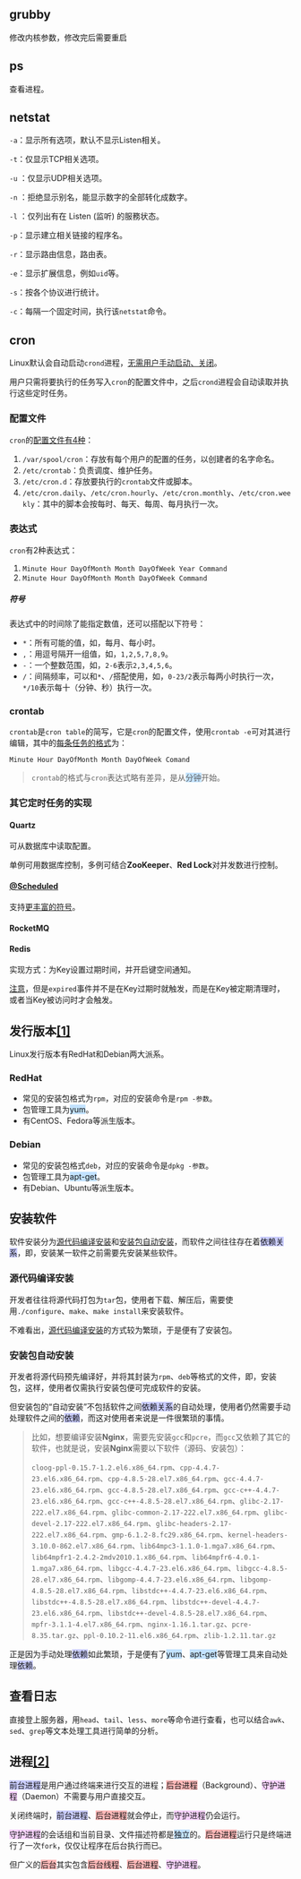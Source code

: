 ## grubby

修改内核参数，修改完后需要重启



## ps

查看进程。



## netstat

`-a`：显示所有选项，默认不显示Listen相关。

`-t`：仅显示TCP相关选项。

`-u` ：仅显示UDP相关选项。

`-n` ：拒绝显示别名，能显示数字的全部转化成数字。

`-l` ：仅列出有在 Listen (监听) 的服務状态。

`-p`：显示建立相关链接的程序名。

`-r`：显示路由信息，路由表。

`-e`：显示扩展信息，例如`uid`等。

`-s`：按各个协议进行统计。

`-c`：每隔一个固定时间，执行该`netstat`命令。



## cron

Linux默认会自动启动`crond`进程，[无需用户手动启动、关闭](http://blog.chinaunix.net/uid-25785357-id-3434344.html)。

用户只需将要执行的任务写入`cron`的配置文件中，之后`crond`进程会自动读取并执行这些定时任务。

### 配置文件

`cron`的[配置文件有4种](https://www.runoob.com/w3cnote/linux-crontab-tasks.html)：

1. `/var/spool/cron`：存放有每个用户的配置的任务，以创建者的名字命名。
2. `/etc/crontab`：负责调度、维护任务。
3. `/etc/cron.d`：存放要执行的`crontab`文件或脚本。
4. `/etc/cron.daily`、`/etc/cron.hourly`、`/etc/cron.monthly`、`/etc/cron.weekly`：其中的脚本会按每时、每天、每周、每月执行一次。

### 表达式

`cron`有2种表达式：

1. `Minute Hour DayOfMonth Month DayOfWeek Year Command`
2. `Minute Hour DayOfMonth Month DayOfWeek Command`

##### 符号

表达式中的时间除了能指定数值，还可以搭配以下符号：

- `*`：所有可能的值，如，每月、每小时。
- `,`：用逗号隔开一组值，如，`1,2,5,7,8,9`。
- `-`：一个整数范围，如，`2-6`表示`2,3,4,5,6`。
- `/`：间隔频率，可以和`*`、`/`搭配使用，如，`0-23/2`表示每两小时执行一次，`*/10`表示每十（分钟、秒）执行一次。

### crontab

`crontab`是`cron table`的简写，它是`cron`的配置文件，使用`crontab -e`可对其进行编辑，其中的[每条任务的格式](https://segmentfault.com/a/1190000021815907)为：

```shell
Minute Hour DayOfMonth Month DayOfWeek Comand
```

> `crontab`的格式与`cron`表达式略有差异，是从<span style=background:#c2e2ff>分钟</span>开始。

### 其它定时任务的实现

#### Quartz

可从数据库中读取配置。

单例可用数据库控制，多例可结合**ZooKeeper**、**Red Lock**对并发数进行控制。

#### [@Scheduled](https://docs.spring.io/spring-framework/docs/current/javadoc-api/org/springframework/scheduling/annotation/Scheduled.html)

支持[更丰富的符号](https://www.jianshu.com/p/1defb0f22ed1)。

#### RocketMQ

#### Redis

实现方式：为Key设置过期时间，并开启键空间通知。

[注意](https://juejin.cn/post/6844903924093157389#heading-3)，但是`expired`事件并不是在Key过期时就触发，而是在Key被定期清理时，或者当Key被访问时才会触发。



## 发行版本[[1]](https://blog.51cto.com/u_494981/1383655)

Linux发行版本有RedHat和Debian两大派系。

### RedHat

- 常见的安装包格式为`rpm`，对应的安装命令是`rpm -参数`。
- 包管理工具为<span style=background:#c2e2ff>yum</span>。
- 有CentOS、Fedora等派生版本。

### Debian

- 常见的安装包格式`deb`，对应的安装命令是`dpkg -参数`。
- 包管理工具为<span style=background:#c2e2ff>apt-get</span>。
- 有Debian、Ubuntu等派生版本。



## 安装软件

软件安装分为<u>源代码编译安装</u>和<u>安装包自动安装</u>，而软件之间往往存在着<span style=background:#c9ccff>依赖关系</span>，即，安装某一软件之前需要先安装某些软件。

### 源代码编译安装

开发者往往将源代码打包为`tar`包，使用者下载、解压后，需要使用`./configure`、`make`、`make install`来安装软件。

不难看出，<u>源代码编译安装</u>的方式较为繁琐，于是便有了安装包。

### 安装包自动安装

开发者将源代码预先编译好，并将其封装为`rpm`、`deb`等格式的文件，即，安装包，这样，使用者仅需执行安装包便可完成软件的安装。

但安装包的“自动安装”不包括软件之间<span style=background:#c9ccff>依赖关系</span>的自动处理，使用者仍然需要手动处理软件之间的<span style=background:#c9ccff>依赖</span>，而这对使用者来说是一件很繁琐的事情。

> 比如，想要编译安装**Nginx**，需要先安装`gcc`和`pcre`，而`gcc`又依赖了其它的软件，也就是说，安装**Nginx**需要以下软件（源码、安装包）：
>
> `cloog-ppl-0.15.7-1.2.el6.x86_64.rpm`、`cpp-4.4.7-23.el6.x86_64.rpm`、`cpp-4.8.5-28.el7.x86_64.rpm`、`gcc-4.4.7-23.el6.x86_64.rpm`、`gcc-4.8.5-28.el7.x86_64.rpm`、`gcc-c++-4.4.7-23.el6.x86_64.rpm`、`gcc-c++-4.8.5-28.el7.x86_64.rpm`、`glibc-2.17-222.el7.x86_64.rpm`、`glibc-common-2.17-222.el7.x86_64.rpm`、`glibc-devel-2.17-222.el7.x86_64.rpm`、`glibc-headers-2.17-222.el7.x86_64.rpm`、`gmp-6.1.2-8.fc29.x86_64.rpm`、`kernel-headers-3.10.0-862.el7.x86_64.rpm`、`lib64mpc3-1.1.0-1.mga7.x86_64.rpm`、`lib64mpfr1-2.4.2-2mdv2010.1.x86_64.rpm`、`lib64mpfr6-4.0.1-1.mga7.x86_64.rpm`、`libgcc-4.4.7-23.el6.x86_64.rpm`、`libgcc-4.8.5-28.el7.x86_64.rpm`、`libgomp-4.4.7-23.el6.x86_64.rpm`、`libgomp-4.8.5-28.el7.x86_64.rpm`、`libstdc++-4.4.7-23.el6.x86_64.rpm`、`libstdc++-4.8.5-28.el7.x86_64.rpm`、`libstdc++-devel-4.4.7-23.el6.x86_64.rpm`、`libstdc++-devel-4.8.5-28.el7.x86_64.rpm`、`mpfr-3.1.1-4.el7.x86_64.rpm`、`nginx-1.16.1.tar.gz`、`pcre-8.35.tar.gz`、`ppl-0.10.2-11.el6.x86_64.rpm`、`zlib-1.2.11.tar.gz`

正是因为手动处理<span style=background:#c9ccff>依赖</span>如此繁琐，于是便有了<span style=background:#c2e2ff>yum</span>、<span style=background:#c2e2ff>apt-get</span>等管理工具来自动处理<span style=background:#c9ccff>依赖</span>。



## 查看日志

直接登上服务器，用`head`、`tail`、`less`、`more`等命令进行查看，也可以结合`awk`、`sed`、`grep`等文本处理工具进行简单的分析。



## 进程[[2]](https://www.zhihu.com/question/451747320/answer/1805391769)

<span style=background:#c9ccff>前台进程</span>是用户通过终端来进行交互的进程；<span style=background:#ffb8b8>后台进程</span>（Background）、<span style=background:#f8d2ff>守护进程</span>（Daemon）不需要与用户直接交互。

关闭终端时，<span style=background:#c9ccff>前台进程</span>、<span style=background:#ffb8b8>后台进程</span>就会停止，而<span style=background:#f8d2ff>守护进程</span>仍会运行。

<span style=background:#f8d2ff>守护进程</span>的会话组和当前目录、文件描述符都是<span style=background:#c2e2ff>独立</span>的。<span style=background:#ffb8b8>后台进程</span>运行只是终端进行了一次`fork`，仅仅让程序在后台执行而已。

但广义的<span style=background:#ffb8b8>后台</span>其实包含<span style=background:#ffb8b8>后台线程</span>、<span style=background:#ffb8b8>后台进程</span>、<span style=background:#f8d2ff>守护进程</span>。
